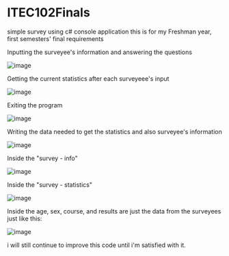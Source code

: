 # ITEC102Finals
simple survey using c# console application
this is for my Freshman year, first semesters' final requirements


Inputting the surveyee's information and answering the questions

![image](https://user-images.githubusercontent.com/98265778/154178759-764fd8e3-81d1-4fc6-9d92-701780c36753.png)



Getting the current statistics after each surveyeee's input

![image](https://user-images.githubusercontent.com/98265778/154178863-36cc1283-920e-46c6-9eb2-d28ae97dbb1e.png)



Exiting the program

![image](https://user-images.githubusercontent.com/98265778/154179044-654e3401-5ca0-4714-99fc-7250770775b7.png)


Writing the data needed to get the statistics and also surveyee's information

![image](https://user-images.githubusercontent.com/98265778/154179189-96d38237-44e8-43df-8b58-f0a37b475362.png)



Inside the "survey - info"

![image](https://user-images.githubusercontent.com/98265778/154179213-f1aaa1e2-416d-46c7-bbfc-bc6d283d0d74.png)



Inside the "survey - statistics"

![image](https://user-images.githubusercontent.com/98265778/154179272-5e4303f0-cfa6-46ea-a734-3823889d6221.png)



Inside the age, sex, course, and results are just the data from the surveyees
just like this:

![image](https://user-images.githubusercontent.com/98265778/154179414-77c3744d-1179-4954-8288-c291620ec96e.png)




i will still continue to improve this code until i'm satisfied with it.
